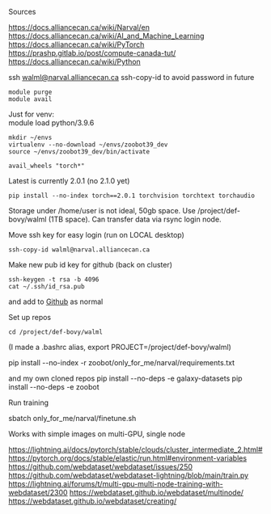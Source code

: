 
Sources

https://docs.alliancecan.ca/wiki/Narval/en
https://docs.alliancecan.ca/wiki/AI_and_Machine_Learning
https://docs.alliancecan.ca/wiki/PyTorch
https://prashp.gitlab.io/post/compute-canada-tut/
https://docs.alliancecan.ca/wiki/Python

ssh walml@narval.alliancecan.ca
ssh-copy-id to avoid password in future

    module purge
    module avail

Just for venv:  
    module load python/3.9.6

    mkdir ~/envs
    virtualenv --no-download ~/envs/zoobot39_dev
    source ~/envs/zoobot39_dev/bin/activate

    avail_wheels "torch*"

Latest is currently 2.0.1 (no 2.1.0 yet)

    pip install --no-index torch==2.0.1 torchvision torchtext torchaudio

Storage under /home/user is not ideal, 50gb space. Use /project/def-bovy/walml (1TB space).
Can transfer data via rsync login node.

Move ssh key for easy login (run on LOCAL desktop)

    ssh-copy-id walml@narval.alliancecan.ca

Make new pub id key for github (back on cluster)

    ssh-keygen -t rsa -b 4096
    cat ~/.ssh/id_rsa.pub
and add to [Github](https://github.com/settings/keys) as normal

Set  up repos


    cd /project/def-bovy/walml

(I made a .bashrc alias, export PROJECT=/project/def-bovy/walml)

pip install --no-index -r zoobot/only_for_me/narval/requirements.txt

and my own cloned repos
pip install --no-deps -e galaxy-datasets
pip install --no-deps -e zoobot

Run training

sbatch only_for_me/narval/finetune.sh

Works with simple images on multi-GPU, single node


https://lightning.ai/docs/pytorch/stable/clouds/cluster_intermediate_2.html#
https://pytorch.org/docs/stable/elastic/run.html#environment-variables
https://github.com/webdataset/webdataset/issues/250
https://github.com/webdataset/webdataset-lightning/blob/main/train.py
https://lightning.ai/forums/t/multi-gpu-multi-node-training-with-webdataset/2300
https://webdataset.github.io/webdataset/multinode/
https://webdataset.github.io/webdataset/creating/
